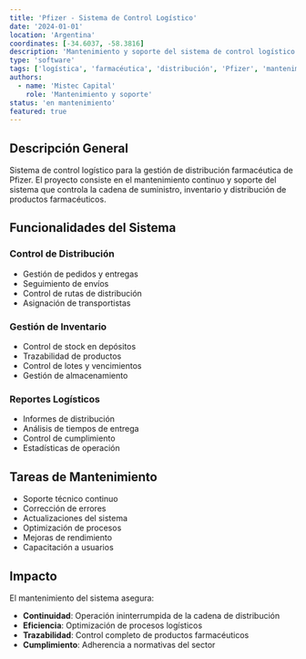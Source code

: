 ```yaml
---
title: 'Pfizer - Sistema de Control Logístico'
date: '2024-01-01'
location: 'Argentina'
coordinates: [-34.6037, -58.3816]
description: 'Mantenimiento y soporte del sistema de control logístico para la distribución farmacéutica de Pfizer.'
type: 'software'
tags: ['logística', 'farmacéutica', 'distribución', 'Pfizer', 'mantenimiento', 'cadena de suministro']
authors:
  - name: 'Mistec Capital'
    role: 'Mantenimiento y soporte'
status: 'en mantenimiento'
featured: true
---
```


## Descripción General

Sistema de control logístico para la gestión de distribución farmacéutica de Pfizer. El proyecto consiste en el mantenimiento continuo y soporte del sistema que controla la cadena de suministro, inventario y distribución de productos farmacéuticos.

## Funcionalidades del Sistema

### Control de Distribución

- Gestión de pedidos y entregas
- Seguimiento de envíos
- Control de rutas de distribución
- Asignación de transportistas

### Gestión de Inventario

- Control de stock en depósitos
- Trazabilidad de productos
- Control de lotes y vencimientos
- Gestión de almacenamiento

### Reportes Logísticos

- Informes de distribución
- Análisis de tiempos de entrega
- Control de cumplimiento
- Estadísticas de operación

## Tareas de Mantenimiento

- Soporte técnico continuo
- Corrección de errores
- Actualizaciones del sistema
- Optimización de procesos
- Mejoras de rendimiento
- Capacitación a usuarios

## Impacto

El mantenimiento del sistema asegura:

- **Continuidad**: Operación ininterrumpida de la cadena de distribución
- **Eficiencia**: Optimización de procesos logísticos
- **Trazabilidad**: Control completo de productos farmacéuticos
- **Cumplimiento**: Adherencia a normativas del sector
